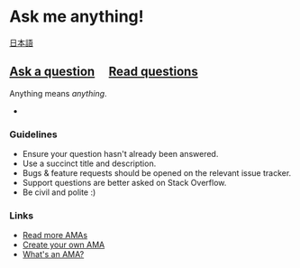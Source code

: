# Ask me anything!

[日本語](https://github.com/sugarshin/ama/blob/master/readme-ja.md)

## [Ask a question](../../issues/new) &nbsp;&nbsp;&nbsp; [Read questions](../../issues?q=is%3Aissue+is%3Aclosed)

Anything means *anything*.

-

### Guidelines

- Ensure your question hasn't already been answered.
- Use a succinct title and description.
- Bugs & feature requests should be opened on the relevant issue tracker.
- Support questions are better asked on Stack Overflow.
- Be civil and polite :)

### Links

- [Read more AMAs](https://github.com/sindresorhus/amas)
- [Create your own AMA](https://github.com/sindresorhus/amas/blob/master/create-ama.md)
- [What's an AMA?](https://en.wikipedia.org/wiki/Reddit#IAmA_and_AMA)
